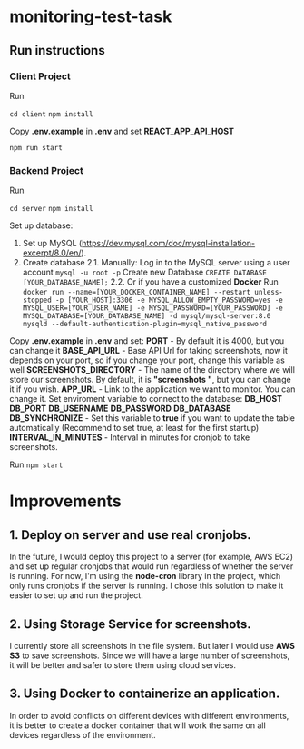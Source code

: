 # monitoring-test-task
## Run instructions
### Client Project

Run

```cd client```
```npm install```

Copy **.env.example** in **.env** and set **REACT_APP_API_HOST**

```npm run start```

### Backend Project

Run

```cd server```
```npm install```

Set up database:

1. Set up MySQL (https://dev.mysql.com/doc/mysql-installation-excerpt/8.0/en/).
2. Create database
    2.1. Manually:
        Log in to the MySQL server using a user account
        ```mysql -u root -p```
        Create new Database
        ```CREATE DATABASE [YOUR_DATABASE_NAME];```
    2.2. Or if you have a customized **Docker**
        Run 
        ```docker run --name=[YOUR_DOCKER_CONTAINER_NAME] --restart unless-stopped -p [YOUR_HOST]:3306 -e MYSQL_ALLOW_EMPTY_PASSWORD=yes -e MYSQL_USER=[YOUR_USER_NAME] -e MYSQL_PASSWORD=[YOUR_PASSWORD] -e MYSQL_DATABASE=[YOUR_DATABASE_NAME] -d mysql/mysql-server:8.0 mysqld --default-authentication-plugin=mysql_native_password```

Copy **.env.example** in **.env** and set:
    **PORT** - By default it is 4000, but you can change it
    **BASE_API_URL** - Base API Url for taking screenshots, now it depends on your port, so if you change your port, change this variable as well
    **SCREENSHOTS_DIRECTORY** - The name of the directory where we will store our screenshots. By default, it is **"screenshots "**, but you can change it if you wish.
    **APP_URL** - Link to the application we want to monitor. You can change it.
    Set enviroment variable to connect to the database:
    **DB_HOST**
    **DB_PORT**
    **DB_USERNAME**
    **DB_PASSWORD**
    **DB_DATABASE**
    **DB_SYNCHRONIZE** - Set this variable to **true** if you want to update the table automatically (Recommend to set true, at least for the first startup)
    **INTERVAL_IN_MINUTES** - Interval in minutes for cronjob to take screenshots.

Run
```npm start```

# Improvements

## 1. Deploy on server and use real cronjobs.
In the future, I would deploy this project to a server (for example, AWS EC2) and set up regular cronjobs that would run regardless of whether the server is running. 
For now, I'm using the **node-cron** library in the project, which only runs cronjobs if the server is running. I chose this solution to make it easier to set up and run the project.

## 2. Using Storage Service for screenshots.
I currently store all screenshots in the file system.
But later I would use **AWS S3** to save screenshots. Since we will have a large number of screenshots, it will be better and safer to store them using cloud services.

## 3. Using Docker to containerize an application. 
In order to avoid conflicts on different devices with different environments, it is better to create a docker container that will work the same on all devices regardless of the environment.